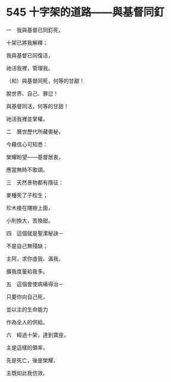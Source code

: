# 545 十字架的道路——與基督同釘

一　我與基督已同釘死，

十架已將我解釋；

我與基督已同復活，

祂活我裡，管理我。

（和）與基督同死，何等的甘甜！

脫世界、自己、罪愆！

與基督同活，何等的甘甜！

祂活我裡並掌權。

二　曆世歷代所藏奧秘，

今藉信心可知悉：

榮耀盼望——基督居衷，

應當無時不歌頌。

三　天然景物都有隱征：

麥種死了子粒生；

珍木接在賤樹上面，

小則換大，苦換甜。

四　這個就是聖潔秘訣－

不是自己無殘缺；

主阿，求你虛我、滿我，

擴我度量給我多。

五　這個會使病痛得治－

只要你向自己死，

並以主的生命能力

作為全人的供給。

六　經過十架，達到寶座，

主是這樣的領率，

先是死亡，後是榮耀，

主既如此我仿效。


